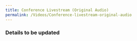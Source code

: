 ```yaml
---
title: Conference Livestream (Original Audio)
permalink: /Videos/Conference-livestream-original-audio
---
```


### Details to be updated
